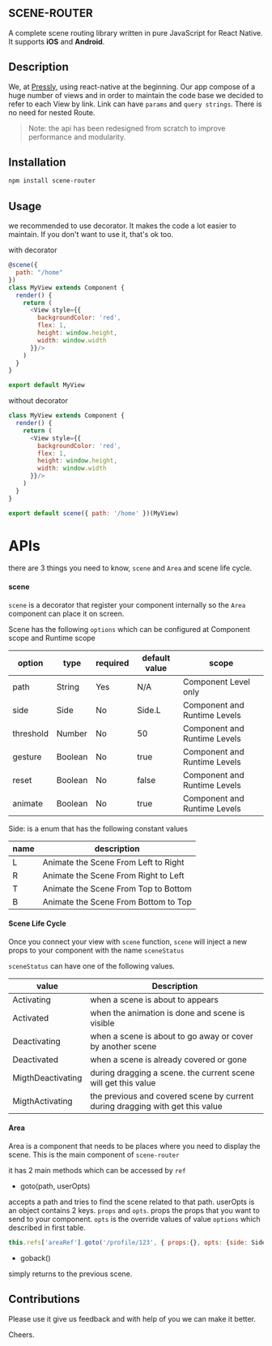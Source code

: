## SCENE-ROUTER

A complete scene routing library written in pure JavaScript for React Native. It supports **iOS** and **Android**.

## Description
We, at [Pressly](https://pressly.com), using react-native at the beginning. Our app compose of a huge number of views and in order to maintain the code base we decided to refer to each View by link. Link can have `params` and `query strings`. There is no need for nested Route.

> Note: the api has been redesigned from scratch to improve performance and modularity.

## Installation

```bash
npm install scene-router
```

## Usage

we recommended to use decorator. It makes the code a lot easier to maintain. If you don't want to use it, that's ok too.

with decorator

```js
@scene({
  path: "/home"
})
class MyView extends Component {
  render() {
    return (
      <View style={{
        backgroundColor: 'red',
        flex: 1,
        height: window.height,
        width: window.width
      }}/>
    )
  }
}

export default MyView
```

without decorator

```js
class MyView extends Component {
  render() {
    return (
      <View style={{
        backgroundColor: 'red',
        flex: 1,
        height: window.height,
        width: window.width
      }}/>
    )
  }
}

export default scene({ path: '/home' })(MyView)
```

# APIs

there are 3 things you need to know, `scene` and `Area` and scene life cycle.

#### scene

`scene` is a decorator that register your component internally so the `Area` component can place it on screen.

Scene has the following `options` which can be configured at Component scope and Runtime scope


| option  | type | required | default value | scope
| ------------- | ------------- | -- | -- | -- |
| path  | String  | Yes | N/A | Component Level only |
| side | Side | No | Side.L | Component and Runtime Levels |
| threshold | Number | No | 50 | Component and Runtime Levels |
| gesture | Boolean | No | true | Component and Runtime Levels |
| reset | Boolean | No | false | Component and Runtime Levels |
| animate | Boolean | No | true | Component and Runtime Levels |

Side: is a enum that has the following constant values

| name  | description |
| -- | -- |
| L | Animate the Scene From Left to Right |
| R | Animate the Scene From Right to Left |
| T | Animate the Scene From Top to Bottom |
| B | Animate the Scene From Bottom to Top |

#### Scene Life Cycle

Once you connect your view with `scene` function, `scene` will inject a new props to your component with the name `sceneStatus`

`sceneStatus` can have one of the following values.

| value | Description |
| -- | -- |
| Activating | when a scene is about to appears |
| Activated | when the animation is done and scene is visible |
| Deactivating | when a scene is about to go away or cover by another scene |
| Deactivated | when a scene is already covered or gone |
| MigthDeactivating | during dragging a scene. the current scene will get this value |
| MigthActivating | the previous and covered scene by current during dragging with get this value|

#### Area

Area is a component that needs to be places where you need to display the scene. This is the main component of `scene-router`

it has 2 main methods which can be accessed by `ref`

- goto(path, userOpts)

accepts a path and tries to find the scene related to that path. userOpts is an object contains 2 keys. `props` and `opts`. props the props that you want to send to your component. `opts` is the override values of value `options` which described in first table.

```js
this.refs['areaRef'].goto('/profile/123', { props:{}, opts: {side: Side.R }})
```

- goback()

simply returns to the previous scene.

## Contributions

Please use it give us feedback and with help of you we can make it better.

Cheers.
